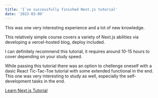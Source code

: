 ```yaml
---
title: 'I`ve successfully finished Next.js tutorial'
date: '2023-03-09'
---
```


This was one very interesting experience and a lot of new knowledge.

This relatively simple course covers a variety of Next.js abilities via developing a vercel-hosted blog, deploy included.

I can definitely recommend this tutorial, it requires around 10-15 hours to cover depending on your study speed.

While passing this tutorial there was an option to chellenge oneself with a dasic React Tic-Tac-Toe tutorial with some extended functional in the end. This one was very interesting to study as well, especially the self-development tasks in the end.

[Learn Next.js Tutorial](https://nextjs.org/learn/)
